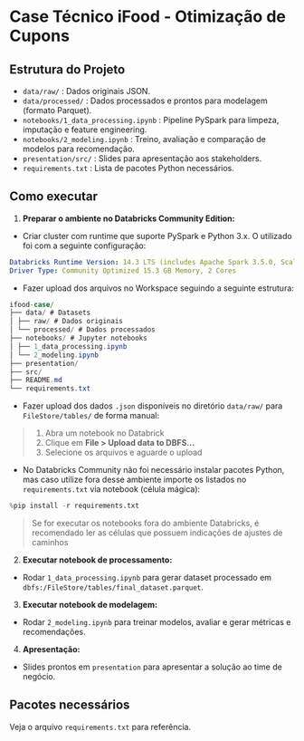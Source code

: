 # Case Técnico iFood - Otimização de Cupons

## Estrutura do Projeto

- `data/raw/` : Dados originais JSON.
- `data/processed/` : Dados processados e prontos para modelagem (formato Parquet).
- `notebooks/1_data_processing.ipynb` : Pipeline PySpark para limpeza, imputação e feature engineering.
- `notebooks/2_modeling.ipynb` : Treino, avaliação e comparação de modelos para recomendação.
- `presentation/src/` : Slides para apresentação aos stakeholders.
- `requirements.txt` : Lista de pacotes Python necessários.

## Como executar

1. **Preparar o ambiente no Databricks Community Edition:**

- Criar cluster com runtime que suporte PySpark e Python 3.x. O utilizado foi com a seguinte configuração:
```yaml
Databricks Runtime Version: 14.3 LTS (includes Apache Spark 3.5.0, Scala 2.12)
Driver Type: Community Optimized 15.3 GB Memory, 2 Cores
```

- Fazer upload dos arquivos no Workspace seguindo a seguinte estrutura:
```csharp
ifood-case/
├── data/ # Datasets
│ ├── raw/ # Dados originais
│ └── processed/ # Dados processados
├── notebooks/ # Jupyter notebooks
│ ├── 1_data_processing.ipynb
│ └── 2_modeling.ipynb
├── presentation/
├── src/
├── README.md
└── requirements.txt 
``` 

- Fazer upload dos dados `.json` disponíveis no diretório `data/raw/` para `FileStore/tables/` de forma manual:
> 1) Abra um notebook no Databrick
> 2) Clique em **File > Upload data to DBFS...**
> 4) Selecione os arquivos e aguarde o upload

- No Databricks Community não foi necessário instalar pacotes Python, mas caso utilize fora desse ambiente importe os listados no `requirements.txt` via notebook (célula mágica):

```python
%pip install -r requirements.txt
```

> Se for executar os notebooks fora do ambiente Databricks, é recomendado ler as células que possuem indicações de ajustes de caminhos

2. **Executar notebook de processamento:**

- Rodar `1_data_processing.ipynb` para gerar dataset processado em `dbfs:/FileStore/tables/final_dataset.parquet`.


3. **Executar notebook de modelagem:**

- Rodar `2_modeling.ipynb` para treinar modelos, avaliar e gerar métricas e recomendações.

4. **Apresentação:**

- Slides prontos em `presentation` para apresentar a solução ao time de negócio.

## Pacotes necessários
Veja o arquivo `requirements.txt` para referência.